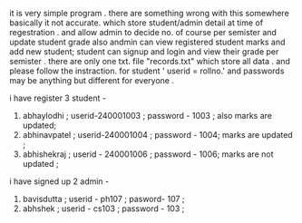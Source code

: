 it is very simple program .
there are something wrong with this somewhere basically it not accurate.
which store student/admin detail at time of regestration .
and allow admin to decide no. of course per semister and update student grade also andmin can view registered student  marks and add new student;
student can signup and login and view their grade per semister .
there are only one txt. file "records.txt" which store all data .
and please follow the instraction.
for student ' userid = rollno.' and passwords may be anything but different for everyone .

i have register 3 student -
1) abhaylodhi ; userid-240001003 ; password - 1003 ; also marks are updated;
2) abhinavpatel ; userid-240001004 ; password - 1004; marks are updated ;
3) abhishekraj ; userid - 240001006 ; password - 1006; marks are not updated ;

i have signed up 2 admin -
1) bavisdutta ;  userid - ph107 ; pasword- 107 ;
2) abhshek ; userid - cs103 ; password - 103 ;
